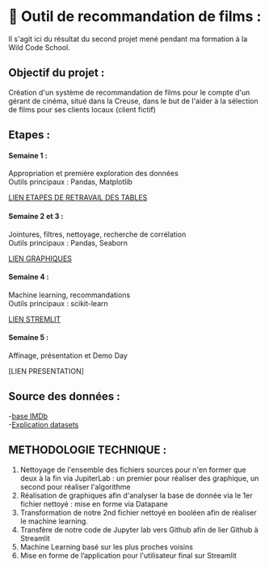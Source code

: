 # 🎯 Outil de recommandation de films :

Il s'agit ici du résultat du second projet mené pendant ma formation à la Wild Code School.

## Objectif du projet :

Création d'un système de recommandation de films pour le compte d'un gérant de cinéma, situé dans la Creuse, dans le but de l'aider à la sélection de films pour ses clients locaux (client fictif)

## Etapes : 

#### Semaine 1 :  
Appropriation et première exploration des données     
Outils principaux : Pandas, Matplotlib   

[LIEN ETAPES DE RETRAVAIL DES TABLES](https://drive.google.com/file/d/1iXXQbu4YkMxPZo_fVW3diYWcnWd2xKq-/view?usp=sharing)

#### Semaine 2 et 3 :  
Jointures, filtres, nettoyage, recherche de corrélation     
Outils principaux : Pandas, Seaborn 

[LIEN GRAPHIQUES](https://cloud.datapane.com/reports/VkGQlN3/exploration-des-donn%C3%A9es/)

#### Semaine 4 :   
Machine learning, recommandations    
Outils principaux : scikit-learn 

[LIEN STREMLIT](https://camillemagnette-systeme-de-recommandation-ma-app-acteurs-k992u6.streamlit.app/)

#### Semaine 5 :  
Affinage, présentation et Demo Day

[LIEN PRESENTATION]


## Source des données :  
-[base IMDb](https://datasets.imdbws.com/)   
-[Explication datasets](https://www.imdb.com/interfaces/)


## METHODOLOGIE TECHNIQUE :

1) Nettoyage de l'ensemble des fichiers sources pour n'en former que deux à la fin via JupiterLab : un premier pour réaliser des graphique, un second pour réaliser l'algorithme
2) Réalisation de graphiques afin d'analyser la base de donnée via le 1er fichier nettoyé : mise en forme via Datapane
3) Transformation de notre 2nd fichier nettoyé en booléen afin de réaliser le machine learning. 
4) Transfère de notre code de Jupyter lab vers Github afin de lier Github à Streamlit 
5) Machine Learning basé sur les plus proches voisins
6) Mise en forme de l’application pour l'utilisateur final sur Streamlit


